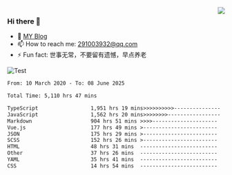 <img align='right' src='https://github-readme-stats.vercel.app/api?username=niaogege&show_icons=true&theme=radical'/>

### Hi there 👋

- 🌱 [MY Blog](https://bythewayer.com/)
- 📫 How to reach me: 291003932@qq.com
- ⚡ Fun fact:  世事无常，不要留有遗憾，早点养老

![Test](https://github-readme-stats.vercel.app/api/top-langs/?username=niaogege&layout=compact)

<!--START_SECTION:waka-->

```txt
From: 10 March 2020 - To: 08 June 2025

Total Time: 5,110 hrs 47 mins

TypeScript                 1,951 hrs 19 mins>>>>>>>>>>---------------   38.18 %
JavaScript                 1,562 hrs 20 mins>>>>>>>>-----------------   30.57 %
Markdown                   904 hrs 51 mins >>>>---------------------   17.70 %
Vue.js                     177 hrs 49 mins >------------------------   03.48 %
JSON                       175 hrs 29 mins >------------------------   03.43 %
SCSS                       152 hrs 26 mins >------------------------   02.98 %
HTML                       48 hrs 31 mins  -------------------------   00.95 %
Other                      37 hrs 26 mins  -------------------------   00.73 %
YAML                       35 hrs 41 mins  -------------------------   00.70 %
CSS                        14 hrs 54 mins  -------------------------   00.29 %
```

<!--END_SECTION:waka-->
